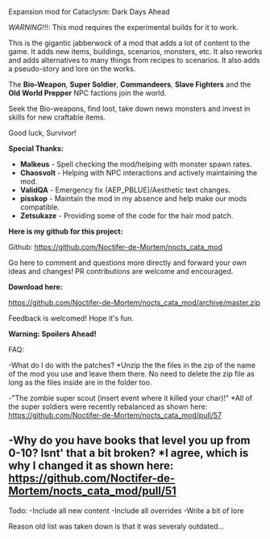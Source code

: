 Expansion mod for Cataclysm: Dark Days Ahead

*WARNING*!!!: This mod requires the experimental builds for it to work.

This is the gigantic jabberwock of a mod that adds a lot of content to the game. It adds new items, buildings, scenarios, monsters, etc. It also reworks and adds alternatives to many things from recipes to scenarios. It also adds a pseudo-story and lore on the works.

The **Bio-Weapon**, **Super Soldier**, **Commandeers**, **Slave Fighters** and the **Old World Prepper** NPC factions join the world.

Seek the Bio-weapons, find loot, take down news monsters and invest in skills for new craftable items.

Good luck, Survivor!

**Special Thanks:**

- **Malkeus** - Spell checking the mod/helping with monster spawn rates.
- **Chaosvolt** - Helping with NPC interactions and actively maintaining the mod.
- **ValidQA** - Emergency fix (AEP_PBLUE)/Aesthetic text changes.
- **pisskop** - Maintain the mod in my absence and help make our mods compatible.
- **Zetsukaze** - Providing some of the code for the hair mod patch.

**Here is my github for this project:**

Github: https://github.com/Noctifer-de-Mortem/nocts_cata_mod

Go here to comment and questions more directly and forward your own ideas and changes!
PR contributions are welcome and encouraged.

**Download here:**

https://github.com/Noctifer-de-Mortem/nocts_cata_mod/archive/master.zip

Feedback is welcomed! Hope it's fun.

**Warning: Spoilers Ahead!**

FAQ:

-What do I do with the patches?
*Unzip the the files in the zip of the name of the mod you use and leave them there. No need to delete the zip file as long as the files inside are in the folder too.

-"The zombie super scout (insert event where it killed your char)!"
*All of the super soldiers were recently rebalanced as shown here: https://github.com/Noctifer-de-Mortem/nocts_cata_mod/pull/57


-Why do you have books that level you up from 0-10? Isnt' that a bit broken?
*I agree, which is why I changed it as shown here: https://github.com/Noctifer-de-Mortem/nocts_cata_mod/pull/51
----------------------------------------------------------------

Todo:
-Include all new content
-Include all overrides
-Write a bit of lore

Reason old list was taken down is that it was severaly outdated...